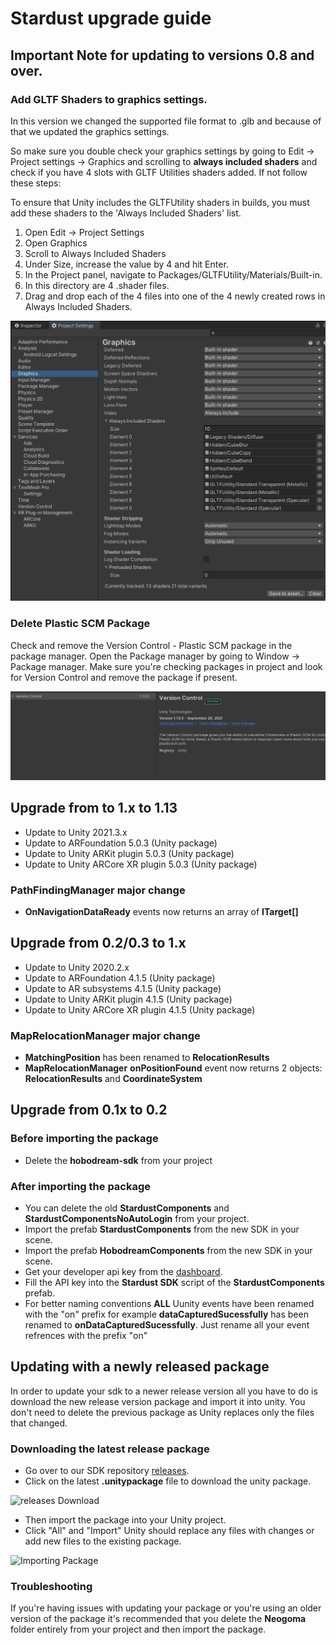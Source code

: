 # Stardust upgrade guide

## Important Note for updating to versions 0.8 and over.

### Add GLTF Shaders to graphics settings.
In this version we changed the supported file format to .glb and because of that we updated the graphics settings.

So make sure you double check your graphics settings by going to Edit -> Project settings -> Graphics and scrolling to **always included shaders** and check if you have 4 slots with GLTF Utilities shaders added. If not follow these steps:

To ensure that Unity includes the GLTFUtility shaders in builds, you must add these shaders to the 'Always Included Shaders' list.

1. Open Edit -> Project Settings
2. Open Graphics
3. Scroll to Always Included Shaders
4. Under Size, increase the value by 4 and hit Enter.
5. In the Project panel, navigate to Packages/GLTFUtility/Materials/Built-in.
6. In this directory are 4 .shader files.
7. Drag and drop each of the 4 files into one of the 4 newly created rows in Always Included 
Shaders.

![GLTF Shaders](_img/GLTFShaders.png ':size=80%')

### Delete Plastic SCM Package
Check and remove the Version Control - Plastic SCM package in the package manager.
Open the Package manager by going to Window -> Package manager. Make sure you're checking packages in project and look for Version Control and remove the package if present.

![Version Control](_img/versionControl.png ':size=100%')


## Upgrade from  to 1.x to 1.13
- Update to Unity 2021.3.x
- Update to ARFoundation 5.0.3 (Unity package)
- Update to Unity ARKit plugin 5.0.3 (Unity package)
- Update to Unity ARCore XR plugin 5.0.3 (Unity package)

### PathFindingManager major change

- **OnNavigationDataReady** events now returns an array of **ITarget[]**

## Upgrade from 0.2/0.3 to 1.x

- Update to Unity 2020.2.x
- Update to ARFoundation 4.1.5 (Unity package)
- Update to AR subsystems 4.1.5 (Unity package)
- Update to Unity ARKit plugin 4.1.5 (Unity package)
- Update to Unity ARCore XR plugin 4.1.5 (Unity package)

### MapRelocationManager major change

- **MatchingPosition** has been renamed to **RelocationResults**
- **MapRelocationManager** __onPositionFound__ event now returns 2 objects: **RelocationResults** and **CoordinateSystem**

## Upgrade from 0.1x to 0.2

### Before importing the package
- Delete the **hobodream-sdk** from your project

### After importing the package
- You can delete the old **StardustComponents** and **StardustComponentsNoAutoLogin** from your project.
- Import the prefab **StardustComponents** from the new SDK in your scene.
- Import the prefab **HobodreamComponents** from the new SDK in your scene.
- Get your developer api key from the [dashboard](https://stardust.neogoma.com/profile).
- Fill the API key into the __Stardust SDK__ script of the **StardustComponents** prefab.
- For better naming conventions **ALL** Uunity events have been renamed with the "on" prefix for example __dataCapturedSucessfully__ has been renamed to __onDataCapturedSucessfully__. Just rename all your event refrences with the prefix "on"

## Updating with a newly released package

In order to update your sdk to a newer release version all you have to do is download the new release version package and import it into unity. You don't need to delete the previous package as Unity replaces only the files that changed.

### Downloading the latest release package

- Go over to our SDK repository [releases](https://github.com/Neogoma/stardust-SDK/releases/latest).
- Click on the latest **.unitypackage** file to download the unity package.

![releases Download](_img/releases.png)

- Then import the package into your Unity project.
- Click "All" and "Import" Unity should replace any files with changes or add new files to the existing package.

![Importing Package](_img/UpdatingPackage.jpg ':size=50%')


### Troubleshooting 

If you're having issues with updating your package or you're using an older version of the package it's recommended that you delete the **Neogoma** folder entirely from your project and then import the package.
